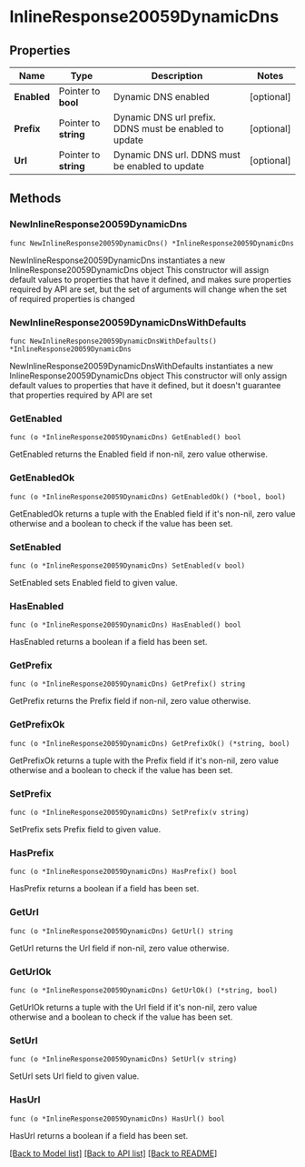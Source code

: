 # InlineResponse20059DynamicDns

## Properties

Name | Type | Description | Notes
------------ | ------------- | ------------- | -------------
**Enabled** | Pointer to **bool** | Dynamic DNS enabled | [optional] 
**Prefix** | Pointer to **string** | Dynamic DNS url prefix. DDNS must be enabled to update | [optional] 
**Url** | Pointer to **string** | Dynamic DNS url. DDNS must be enabled to update | [optional] 

## Methods

### NewInlineResponse20059DynamicDns

`func NewInlineResponse20059DynamicDns() *InlineResponse20059DynamicDns`

NewInlineResponse20059DynamicDns instantiates a new InlineResponse20059DynamicDns object
This constructor will assign default values to properties that have it defined,
and makes sure properties required by API are set, but the set of arguments
will change when the set of required properties is changed

### NewInlineResponse20059DynamicDnsWithDefaults

`func NewInlineResponse20059DynamicDnsWithDefaults() *InlineResponse20059DynamicDns`

NewInlineResponse20059DynamicDnsWithDefaults instantiates a new InlineResponse20059DynamicDns object
This constructor will only assign default values to properties that have it defined,
but it doesn't guarantee that properties required by API are set

### GetEnabled

`func (o *InlineResponse20059DynamicDns) GetEnabled() bool`

GetEnabled returns the Enabled field if non-nil, zero value otherwise.

### GetEnabledOk

`func (o *InlineResponse20059DynamicDns) GetEnabledOk() (*bool, bool)`

GetEnabledOk returns a tuple with the Enabled field if it's non-nil, zero value otherwise
and a boolean to check if the value has been set.

### SetEnabled

`func (o *InlineResponse20059DynamicDns) SetEnabled(v bool)`

SetEnabled sets Enabled field to given value.

### HasEnabled

`func (o *InlineResponse20059DynamicDns) HasEnabled() bool`

HasEnabled returns a boolean if a field has been set.

### GetPrefix

`func (o *InlineResponse20059DynamicDns) GetPrefix() string`

GetPrefix returns the Prefix field if non-nil, zero value otherwise.

### GetPrefixOk

`func (o *InlineResponse20059DynamicDns) GetPrefixOk() (*string, bool)`

GetPrefixOk returns a tuple with the Prefix field if it's non-nil, zero value otherwise
and a boolean to check if the value has been set.

### SetPrefix

`func (o *InlineResponse20059DynamicDns) SetPrefix(v string)`

SetPrefix sets Prefix field to given value.

### HasPrefix

`func (o *InlineResponse20059DynamicDns) HasPrefix() bool`

HasPrefix returns a boolean if a field has been set.

### GetUrl

`func (o *InlineResponse20059DynamicDns) GetUrl() string`

GetUrl returns the Url field if non-nil, zero value otherwise.

### GetUrlOk

`func (o *InlineResponse20059DynamicDns) GetUrlOk() (*string, bool)`

GetUrlOk returns a tuple with the Url field if it's non-nil, zero value otherwise
and a boolean to check if the value has been set.

### SetUrl

`func (o *InlineResponse20059DynamicDns) SetUrl(v string)`

SetUrl sets Url field to given value.

### HasUrl

`func (o *InlineResponse20059DynamicDns) HasUrl() bool`

HasUrl returns a boolean if a field has been set.


[[Back to Model list]](../README.md#documentation-for-models) [[Back to API list]](../README.md#documentation-for-api-endpoints) [[Back to README]](../README.md)


